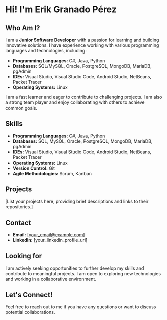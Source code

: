 # Hi! I'm Erik Granado Pérez

## Who Am I? 

I am a **Junior Software Developer** with a passion for learning and building innovative solutions. I have experience working with various programming languages and technologies, including:

* **Programming Languages:** C#, Java, Python
* **Databases:** SQL/MySQL, Oracle, PostgreSQL, MongoDB, MariaDB, pgAdmin
* **IDEs:** Visual Studio, Visual Studio Code, Android Studio, NetBeans, Packet Tracer
* **Operating Systems:** Linux

I am a fast learner and eager to contribute to challenging projects. I am also a strong team player and enjoy collaborating with others to achieve common goals.

## Skills

* **Programming Languages:** C#, Java, Python
* **Databases:** SQL, MySQL, Oracle, PostgreSQL, MongoDB, MariaDB, pgAdmin
* **IDEs:** Visual Studio, Visual Studio Code, Android Studio, NetBeans, Packet Tracer
* **Operating Systems:** Linux
* **Version Control:** Git
* **Agile Methodologies:** Scrum, Kanban

## Projects

[List your projects here, providing brief descriptions and links to their repositories.]

## Contact

* **Email:** [your_email@example.com]
* **LinkedIn:** [your_linkedin_profile_url]

## Looking for

I am actively seeking opportunities to further develop my skills and contribute to meaningful projects. I am open to exploring new technologies and working in a collaborative environment.

## Let's Connect!

Feel free to reach out to me if you have any questions or want to discuss potential collaborations.

<!--
**ErikGPerez/ErikGPerez** is a ✨ _special_ ✨ repository because its `README.md` (this file) appears on your GitHub profile.

Here are some ideas to get you started:

- 🔭 I’m currently working on ...
- 🌱 I’m currently learning ...
- 👯 I’m looking to collaborate on ...
- 🤔 I’m looking for help with ...
- 💬 Ask me about ...
- 📫 How to reach me: ...
- 😄 Pronouns: ...
- ⚡ Fun fact: ...
-->
